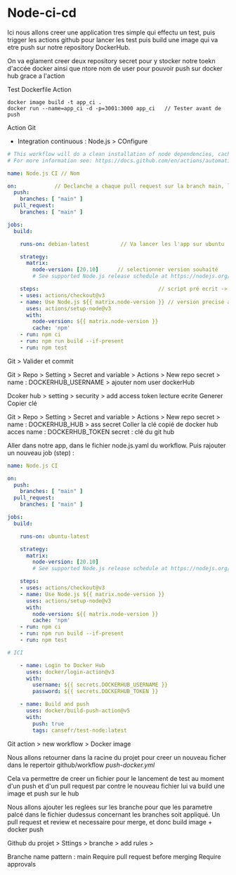 # Node-ci-cd

Ici nous allons creer une application tres simple qui effectu un test, puis trigger les actions github pour lancer les test puis build une image qui va etre push sur notre repository DockerHub.

On va eglament creer deux repository secret pour y stocker notre toekn d'accée docker ainsi que ntore nom de user pour pouvoir push sur docker hub grace a l'action

Test
Dockerfile
Action


```
docker image build -t app_ci .  
docker run --name=app_ci -d -p=3001:3000 app_ci   // Tester avant de push     
```


Action Git 

- Integration continuous : Node.js > COnfigure

```yaml
# This workflow will do a clean installation of node dependencies, cache/restore them, build the source code and run tests across different versions of node
# For more information see: https://docs.github.com/en/actions/automating-builds-and-tests/building-and-testing-nodejs

name: Node.js CI // Nom

on:            // Declanche a chaque pull request sur la branch main, les jobs ci dessous
  push:
    branches: [ "main" ]  
  pull_request:
    branches: [ "main" ]

jobs:                 
  build:

    runs-on: debian-latest          // Va lancer les l'app sur ubuntu

    strategy:
      matrix:
        node-version: [20.10]      // selectionner version souhaité
        # See supported Node.js release schedule at https://nodejs.org/en/about/releases/

    steps:                                      // script pré ecrit -> https://github.com/actions/checkout
    - uses: actions/checkout@v3
    - name: Use Node.js ${{ matrix.node-version }} // version precisé au dessous
      uses: actions/setup-node@v3
      with:
        node-version: ${{ matrix.node-version }}
        cache: 'npm'
    - run: npm ci
    - run: npm run build --if-present
    - run: npm test

```

Git > Valider et commit 


Git > Repo > Setting > Secret and variable  > Actions > New repo secret > name : DOCKERHUB_USERNAME > ajouter nom user dockerHub



Dcoker hub > setting > security > add access token lecture ecrite 
Generer
Copier clé   

Git > Repo > Setting > Secret and variable  > Actions > New repo secret > name : DOCKERHUB_HUB > ass secret
Coller la clé copié de docker hub acces name : DOCKERHUB_TOKEN  secret : clé  du git hub 


Aller dans notre app, dans le fichier node.js.yaml du workflow. Puis rajouter un nouveau job (step) :

```node.js.yaml
name: Node.js CI

on:
  push:
    branches: [ "main" ]
  pull_request:
    branches: [ "main" ]

jobs:
  build:

    runs-on: ubuntu-latest

    strategy:
      matrix:
        node-version: [20.10]
        # See supported Node.js release schedule at https://nodejs.org/en/about/releases/

    steps:
    - uses: actions/checkout@v3
    - name: Use Node.js ${{ matrix.node-version }}
      uses: actions/setup-node@v3
      with:
        node-version: ${{ matrix.node-version }}
        cache: 'npm'
    - run: npm ci
    - run: npm run build --if-present
    - run: npm test

# ICI 

    - name: Login to Docker Hub
      uses: docker/login-action@v3
      with:
        username: ${{ secrets.DOCKERHUB_USERNAME }}
        password: ${{ secrets.DOCKERHUB_TOKEN }}

    - name: Build and push
      uses: docker/build-push-action@v5
      with:
        push: true
        tags: cansefr/test-node:latest
```

Git action > new workflow > Docker image 



Nous allons retourner dans la racine du projet pour creer un nouveau ficher dans le repertoir github/workflow *push-docker.yml*

Cela va permettre de creer un fichier pour le lancement de test au moment d'un push et d'un pull request par contre le nouveau fichier lui va build une image et push sur le hub 





Nous allons ajouter les reglees sur les branche pour que les parametre palcé dans le fichier dudessus concernant les branches soit appliqué. Un pull request et review et necessaire pour merge, et donc build image + docker push

Github du projet > Sttings > branche > add rules > 

Branche name pattern : main 
Require pull request before merging
Require approvals


